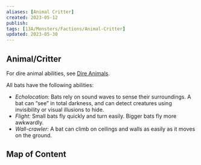 ```yaml
---
aliases: [Animal Critter]
created: 2023-05-12
publish: 
tags: [13A/Monsters/Factions/Animal-Critter]
updated: 2023-05-30
---
```


## Animal/Critter

For dire animal abilities, see [Dire Animals](../../../Monsters/Monster-Rules/Dire-Animals.md).

All bats have the following abilities:

- *Echolocation:* Bats rely on sound waves to sense their surroundings. A bat can “see” in total darkness, and can detect creatures using invisibility or visual illusions to hide.
- *Flight:* Small bats fly quickly and turn easily. Bigger bats fly more awkwardly.
- *Wall-crawler:* A bat can climb on ceilings and walls as easily as it moves on the ground.

## Map of Content
